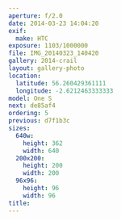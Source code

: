 ```yaml
---
aperture: f/2.0
date: 2014-03-23 14:04:20
exif:
  make: HTC
exposure: 1103/1000000
file: IMG_20140323_140420
gallery: 2014-crail
layout: gallery-photo
location:
  latitude: 56.260429361111
  longitude: -2.6212463333333
model: One S
next: de85af4
ordering: 5
previous: d7f1b3c
sizes:
  640w:
    height: 362
    width: 640
  200x200:
    height: 200
    width: 200
  96x96:
    height: 96
    width: 96
title: 
---
```

